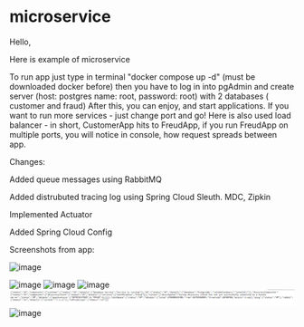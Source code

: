 # microservice
Hello,

Here is example of microservice

To run app just type in terminal
"docker compose up -d"  (must be downloaded docker before)
then you have to log in into pgAdmin and create server (host: postgres name: root, password: root) with 2 databases (
customer and fraud)
After this, you can enjoy, and start applications. If you want to run more services - just change port and go!
Here is also used load balancer - in short, CustomerApp hits to FreudApp, if you run FreudApp on multiple ports, you
will notice in console, how request spreads between app.

Changes:

Added queue messages using RabbitMQ

Added distrubuted tracing log using Spring Cloud Sleuth. MDC, Zipkin

Implemented Actuator

Added Spring Cloud Config

Screenshots from app:

![image](https://user-images.githubusercontent.com/82658699/193277155-eb26bf14-5e45-497a-9172-327d21c15d1a.png)

![image](https://user-images.githubusercontent.com/82658699/193558875-cd52e0fb-7798-4916-917d-40f81f17f20f.png)
![image](https://user-images.githubusercontent.com/82658699/193558904-d4ee495e-f5f1-4dfb-ab1f-95a84319979a.png)
![image](https://user-images.githubusercontent.com/82658699/193560336-13b289f7-e772-4584-879f-75c2980f3dbe.png)
![img.png](img.png)
![image](https://user-images.githubusercontent.com/82658699/193276867-2d1c942c-8b29-438a-ad3a-6aa5279aae76.png)

